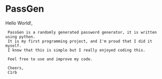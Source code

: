 # PassGen

Hello World!,

     PassGen is a randomly generated password generator, it is written using python. 
     It is my first programming project, and I'm proud that I did it myself.
     I know that this is simple but I really enjoyed coding this.
     
     Feel free to use and improve my code.
     
     Cheers,
     C1rb
